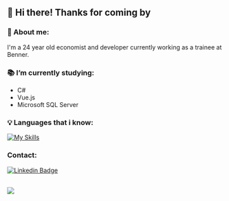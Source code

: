 ##  👋 Hi there! Thanks for coming by 

### 👨 About me:
I'm a 24 year old economist and developer currently working as a trainee at Benner.
<br>

### 📚 I’m currently studying:
- C#
- Vue.js
- Microsoft SQL Server

### 💡 Languages that i know:

[![My Skills](https://skillicons.dev/icons?i=js,html,css,cs,dotnet,vue,r)](https://skillicons.dev)

### Contact:
[![Linkedin Badge](https://img.shields.io/badge/-DouglasMenchon-blue?style=flat-square&logo=Linkedin&logoColor=white&link=https://www.linkedin.com/in/douglas-menchon-8b96b7144/)](https://www.linkedin.com/in/douglas-menchon-8b96b7144/)

<div style="display: inline_block"><br/>
  <a href="https://www.linkedin.com/in/andrelopesneres/" target="_blank"><img src="https://img.shields.io/badge/-LinkedIn-%230077B5?style=for-the-badge&logo=linkedin&logoColor=white" target="_blank"></a>  
        
</div>



